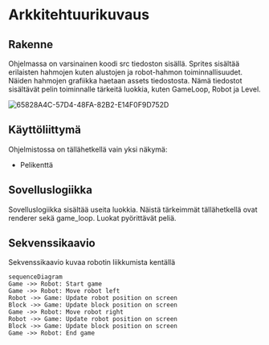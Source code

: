 # Arkkitehtuurikuvaus

## Rakenne

Ohjelmassa on varsinainen koodi src tiedoston sisällä. Sprites sisältää erilaisten hahmojen kuten alustojen ja robot-hahmon toiminnallisuudet. Näiden hahmojen grafiikka haetaan assets tiedostosta. Nämä tiedostot sisältävät pelin toiminnalle tärkeitä luokkia, kuten GameLoop, Robot ja Level.

![65828A4C-57D4-48FA-82B2-E14F0F9D752D](https://user-images.githubusercontent.com/86207135/204646226-468fda0b-a99f-4e93-b3af-852ed7226077.JPEG)

## Käyttöliittymä

Ohjelmistossa on tällähetkellä vain yksi näkymä:

* Pelikenttä


## Sovelluslogiikka

Sovelluslogiikka sisältää useita luokkia. Näistä tärkeimmät tällähetkellä ovat renderer sekä game_loop. Luokat pyörittävät peliä.


## Sekvenssikaavio

Sekvenssikaavio kuvaa robotin liikkumista kentällä


```mermaid
sequenceDiagram
Game ->> Robot: Start game
Game ->> Robot: Move robot left
Robot ->> Game: Update robot position on screen
Block ->> Game: Update block position on screen
Game ->> Robot: Move robot right
Robot ->> Game: Update robot position on screen
Block ->> Game: Update block position on screen
Game ->> Robot: End game
